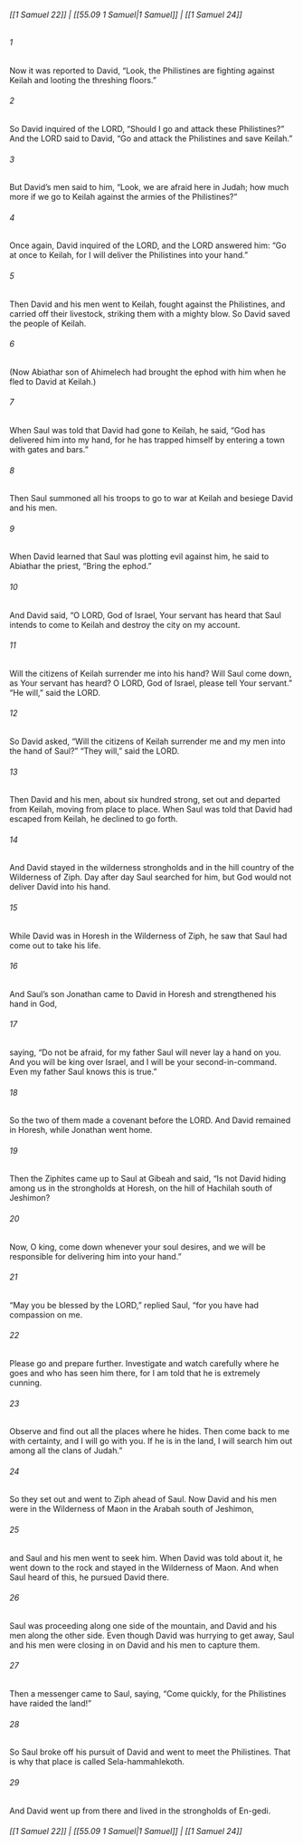
###### [[1 Samuel 22]] | [[55.09 1 Samuel|1 Samuel]] | [[1 Samuel 24]]

###### 1
Now it was reported to David, “Look, the Philistines are fighting against Keilah and looting the threshing floors.”
###### 2
So David inquired of the LORD, “Should I go and attack these Philistines?” And the LORD said to David, “Go and attack the Philistines and save Keilah.”
###### 3
But David’s men said to him, “Look, we are afraid here in Judah; how much more if we go to Keilah against the armies of the Philistines?”
###### 4
Once again, David inquired of the LORD, and the LORD answered him: “Go at once to Keilah, for I will deliver the Philistines into your hand.”
###### 5
Then David and his men went to Keilah, fought against the Philistines, and carried off their livestock, striking them with a mighty blow. So David saved the people of Keilah.
###### 6
(Now Abiathar son of Ahimelech had brought the ephod with him when he fled to David at Keilah.)
###### 7
When Saul was told that David had gone to Keilah, he said, “God has delivered him into my hand, for he has trapped himself by entering a town with gates and bars.”
###### 8
Then Saul summoned all his troops to go to war at Keilah and besiege David and his men.
###### 9
When David learned that Saul was plotting evil against him, he said to Abiathar the priest, “Bring the ephod.”
###### 10
And David said, “O LORD, God of Israel, Your servant has heard that Saul intends to come to Keilah and destroy the city on my account.
###### 11
Will the citizens of Keilah surrender me into his hand? Will Saul come down, as Your servant has heard? O LORD, God of Israel, please tell Your servant.” “He will,” said the LORD.
###### 12
So David asked, “Will the citizens of Keilah surrender me and my men into the hand of Saul?” “They will,” said the LORD.
###### 13
Then David and his men, about six hundred strong, set out and departed from Keilah, moving from place to place. When Saul was told that David had escaped from Keilah, he declined to go forth.
###### 14
And David stayed in the wilderness strongholds and in the hill country of the Wilderness of Ziph. Day after day Saul searched for him, but God would not deliver David into his hand.
###### 15
While David was in Horesh in the Wilderness of Ziph, he saw that Saul had come out to take his life.
###### 16
And Saul’s son Jonathan came to David in Horesh and strengthened his hand in God,
###### 17
saying, “Do not be afraid, for my father Saul will never lay a hand on you. And you will be king over Israel, and I will be your second-in-command. Even my father Saul knows this is true.”
###### 18
So the two of them made a covenant before the LORD. And David remained in Horesh, while Jonathan went home.
###### 19
Then the Ziphites came up to Saul at Gibeah and said, “Is not David hiding among us in the strongholds at Horesh, on the hill of Hachilah south of Jeshimon?
###### 20
Now, O king, come down whenever your soul desires, and we will be responsible for delivering him into your hand.”
###### 21
“May you be blessed by the LORD,” replied Saul, “for you have had compassion on me.
###### 22
Please go and prepare further. Investigate and watch carefully where he goes and who has seen him there, for I am told that he is extremely cunning.
###### 23
Observe and find out all the places where he hides. Then come back to me with certainty, and I will go with you. If he is in the land, I will search him out among all the clans of Judah.”
###### 24
So they set out and went to Ziph ahead of Saul. Now David and his men were in the Wilderness of Maon in the Arabah south of Jeshimon,
###### 25
and Saul and his men went to seek him. When David was told about it, he went down to the rock and stayed in the Wilderness of Maon. And when Saul heard of this, he pursued David there.
###### 26
Saul was proceeding along one side of the mountain, and David and his men along the other side. Even though David was hurrying to get away, Saul and his men were closing in on David and his men to capture them.
###### 27
Then a messenger came to Saul, saying, “Come quickly, for the Philistines have raided the land!”
###### 28
So Saul broke off his pursuit of David and went to meet the Philistines. That is why that place is called Sela-hammahlekoth.
###### 29
And David went up from there and lived in the strongholds of En-gedi.

###### [[1 Samuel 22]] | [[55.09 1 Samuel|1 Samuel]] | [[1 Samuel 24]]
